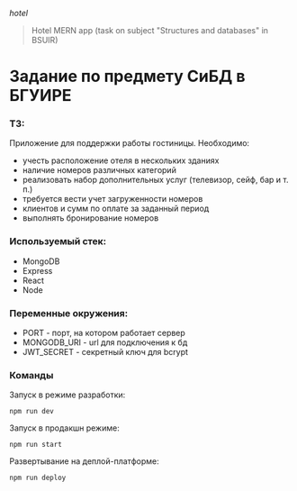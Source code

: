 *hotel*
>Hotel MERN app (task on subject "Structures and databases" in BSUIR)

# Задание по предмету СиБД в БГУИРЕ
### ТЗ:
Приложение для поддержки работы гостиницы. Необходимо:
- учесть расположение отеля в нескольких зданиях
- наличие номеров различных категорий
- реализовать набор дополнительных услуг (телевизор, сейф, бар и т. п.) 
- требуется вести учет загруженности номеров
- клиентов и сумм по оплате за заданный период
- выполнять бронирование номеров

### Используемый стек:
- MongoDB
- Express
- React
- Node

### Переменные окружения:
- PORT - порт, на котором работает сервер
- MONGODB_URI - url для подключения к бд
- JWT_SECRET - секретный ключ для bcrypt

### Команды

Запуск в режиме разработки:
```
npm run dev
```

Запуск в продакшн режиме:
```
npm run start
```

Развертывание на деплой-платформе:
```
npm run deploy
```
